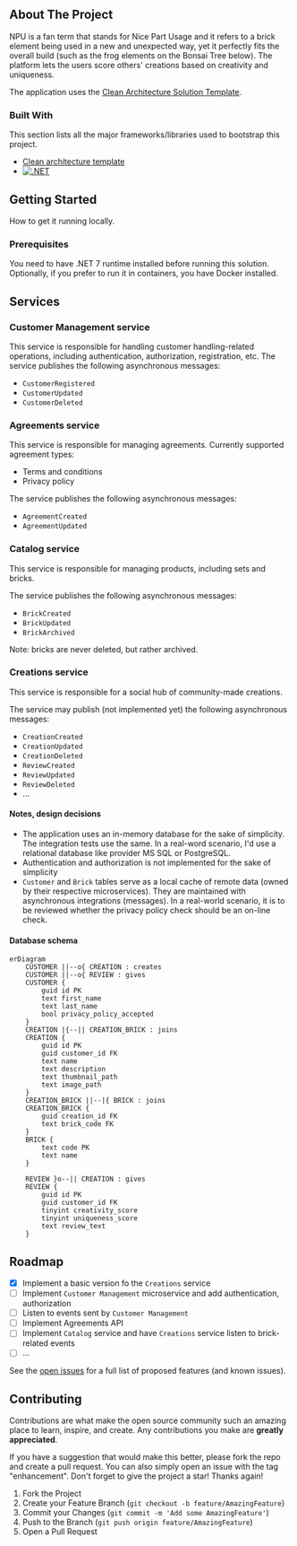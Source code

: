 ## About The Project

NPU is a fan term that stands for Nice Part Usage and it refers to a brick element being used in a new
and unexpected way, yet it perfectly fits the overall build (such as the frog elements on the Bonsai
Tree below). The platform lets the users score others' creations based on creativity and uniqueness.

The application uses the [Clean Architecture Solution Template](https://github.com/jasontaylordev/CleanArchitecture).


### Built With

This section lists all the major frameworks/libraries used to bootstrap this project.

* [Clean architecture template](https://github.com/jasontaylordev/CleanArchitecture)
* [![.NET][.NET]][.NET-url]

## Getting Started

How to get it running locally.

### Prerequisites

You need to have .NET 7 runtime installed before running this solution. Optionally, if you prefer to run it in containers, you have Docker installed.

## Services

### Customer Management service

This service is responsible for handling customer handling-related operations, including authentication, authorization, registration, etc.
The service publishes the following asynchronous messages:
- `CustomerRegistered`
- `CustomerUpdated`
- `CustomerDeleted`

### Agreements service

This service is responsible for managing agreements. Currently supported agreement types:
- Terms and conditions
- Privacy policy

The service publishes the following asynchronous messages:
- `AgreementCreated`
- `AgreementUpdated`

### Catalog service

This service is responsible for managing products, including sets and bricks.

The service publishes the following asynchronous messages:
- `BrickCreated`
- `BrickUpdated`
- `BrickArchived`

Note: bricks are never deleted, but rather archived.

### Creations service

This service is responsible for a social hub of community-made creations.

The service may publish (not implemented yet) the following asynchronous messages:
- `CreationCreated`
- `CreationUpdated`
- `CreationDeleted`
- `ReviewCreated`
- `ReviewUpdated`
- `ReviewDeleted`
- ...

#### Notes, design decisions

- The application uses an in-memory database for the sake of simplicity. The integration tests use the same. In a real-word scenario, I'd use a relational database like provider MS SQL or PostgreSQL.
- Authentication and authorization is not implemented for the sake of simplicity
- `Customer` and `Brick` tables serve as a local cache of remote data (owned by their respective microservices). They are maintained with asynchronous integrations (messages). In a real-world scenario, it is to be reviewed whether the privacy policy check should be an on-line check.

#### Database schema

```mermaid
erDiagram
    CUSTOMER ||--o{ CREATION : creates
    CUSTOMER ||--o{ REVIEW : gives
    CUSTOMER {
        guid id PK
        text first_name
        text last_name
        bool privacy_policy_accepted
    }
    CREATION |{--|| CREATION_BRICK : joins
    CREATION {
        guid id PK
        guid customer_id FK
        text name
        text description
        text thumbnail_path
        text image_path
    }
    CREATION_BRICK ||--|{ BRICK : joins
    CREATION_BRICK {
        guid creation_id FK
        text brick_code FK
    }
    BRICK {
        text code PK
        text name
    }

    REVIEW }o--|| CREATION : gives
    REVIEW {
        guid id PK
        guid customer_id FK
        tinyint creativity_score
        tinyint uniqueness_score
        text review_text
    }
```

## Roadmap

- [x] Implement a basic version fo the `Creations` service
- [ ] Implement `Customer Management` microservice and add authentication, authorization
- [ ] Listen to events sent by `Customer Management`
- [ ] Implement Agreements API
- [ ] Implement `Catalog` service and have `Creations` service listen to brick-related events
- [ ] ...

See the [open issues](https://github.com/othneildrew/Best-README-Template/issues) for a full list of proposed features (and known issues).

## Contributing

Contributions are what make the open source community such an amazing place to learn, inspire, and create. Any contributions you make are **greatly appreciated**.

If you have a suggestion that would make this better, please fork the repo and create a pull request. You can also simply open an issue with the tag "enhancement".
Don't forget to give the project a star! Thanks again!

1. Fork the Project
2. Create your Feature Branch (`git checkout -b feature/AmazingFeature`)
3. Commit your Changes (`git commit -m 'Add some AmazingFeature'`)
4. Push to the Branch (`git push origin feature/AmazingFeature`)
5. Open a Pull Request



<!-- MARKDOWN LINKS & IMAGES -->
[.NET]: https://img.shields.io/badge/.NET-5C2D91?style=for-the-badge&logo=.net&logoColor=white
[.NET-url]: https://dotnet.microsoft.com/en-us/
